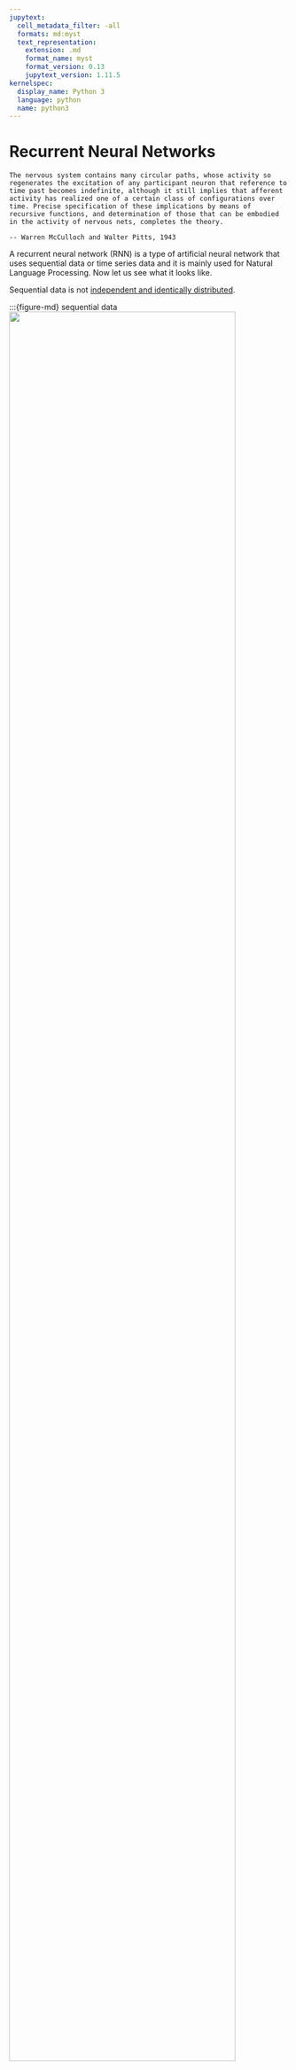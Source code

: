 ```yaml
---
jupytext:
  cell_metadata_filter: -all
  formats: md:myst
  text_representation:
    extension: .md
    format_name: myst
    format_version: 0.13
    jupytext_version: 1.11.5
kernelspec:
  display_name: Python 3
  language: python
  name: python3
---
```


# Recurrent Neural Networks

```{epigraph}
The nervous system contains many circular paths, whose activity so regenerates the excitation of any participant neuron that reference to time past becomes indefinite, although it still implies that afferent activity has realized one of a certain class of configurations over time. Precise specification of these implications by means of recursive functions, and determination of those that can be embodied in the activity of nervous nets, completes the theory.

-- Warren McCulloch and Walter Pitts, 1943
```

A recurrent neural network (RNN) is a type of artificial neural network that uses sequential data or time series data and it is mainly used for Natural Language Processing. Now let us see what it looks like.

Sequential data is not [independent and identically distributed](https://en.wikipedia.org/wiki/Independent_and_identically_distributed_random_variables).

:::{figure-md} sequential data
<img src="../../images/deep-learning/RNN/sequential_data.png" width="90%" class="bg-white mb-1">

sequential data
:::

And the RNNs use recurrent edge to update.

:::{figure-md} rnn1
<img src="../../images/deep-learning/RNN/rnn1.png" width="90%" class="bg-white mb-1">

RNN1
:::

If unroll over a sequence $(x_0,x_1,x_2)$.

:::{figure-md} rnn2
<img src="../../images/deep-learning/RNN/rnn2.png" width="90%" class="bg-white mb-1">

RNN2
:::

Then, the input (w0,w1,...,wt) sequence of words ( 1-hot encoded ) and the output (w1,w2,...,wt+1) shifted sequence of words ( 1-hot encoded ) have the following relation.

:::{figure-md} rnn3
<img src="../../images/deep-learning/RNN/rnn3.png" width="90%" class="bg-white mb-1">

RNN3
:::

The input projection is $x_t = Emb(\omega_t) = E\omega_t$, the recurrent connection is $h_t = g(W^h h_t + x_t + b^h)$, and the output projection should be $y = softmax(W^o h_t + b^o)$.
The backpropagation of RNN is in this way:

:::{figure-md} rnn4
<img src="../../images/deep-learning/RNN/rnn4.png" width="90%" class="bg-white mb-1">

RNN4
:::

Let's make the backpropagation process more clearly.

First, we unfold a single-hidden layer RNN, and we can see the weight matrices $W_h$ in it.

:::{figure-md} backpropagation
<img src="../../images/deep-learning/RNN/bp_rnn1.png" width="90%" class="bg-white mb-1">

backpropagation for RNN
:::

Through the image, we can get the output:

- Net input: $z_h^{<t>} = W_hx x^{<t>} + W_hh h^{<t-1>} + b_h$
- Activation: $h^{<t>} = \sigma (z_h^{<t>})$
- Output: $z_y^<t> = W_yh h^{<t>} + b_y$, $y^{<t>} = \sigma(z_y^{<t>})$

After that, the loss is computed as the sum over all time steps: $L = \sum_{t=1}^T L^{<t>}$

```{note}
There are some key points:

- Similar as training very deep networks with tied parameters.
- Example between $x_0$ and $y_2$: Wh is used twice.
- Usually truncate the backprop after $T$ timesteps.
- Difficulties to train long-term dependencies.
```

## Code

```{code-cell}
# A text classifier implemented in TensorFlow to classify SMS spam messages.

# Code first downloads and processes the SMS Spam Collection dataset from the UCI Machine Learning Repository and then builds a basic Recurrent neural network (RNN) for text classification using TensorFlow.

# The code first cleans and preprocesses the text, then splits it into training and test sets, followed by tokenizing and padding the training set. Next, the code uses an embedding layer to convert the tokenized text into a vector representation, which is then fed into a recurrent neural network and finally classified using a Softmax loss function.

#The output of the # code is the accuracy of the classifier along with some statistics

# We implement an RNN in TensorFlow to predict spam/ham from texts

import os
import re
import io
import requests
import numpy as np
import matplotlib.pyplot as plt
import tensorflow.compat.v1 as tf
from zipfile import ZipFile
from tensorflow.python.framework import ops
tf.disable_v2_behavior()
ops.reset_default_graph()

# Start a graph
sess = tf.Session()

# Set RNN parameters
epochs = 20
batch_size = 250
max_sequence_length =25 
rnn_size = 10
embedding_size = 50
min_word_frequency = 10
learning_rate = 0.0005
dropout_keep_prob = tf.placeholder(tf.float32,name='dropout_keep_prob')


# Download or open data
data_dir = 'tmp'
data_file = 'text_data.txt'
if not os.path.exists(data_dir):
    os.makedirs(data_dir)

if not os.path.isfile(os.path.join(data_dir, data_file)):
    zip_url = 'http://archive.ics.uci.edu/ml/machine-learning-databases/00228/smsspamcollection.zip'
    r = requests.get(zip_url)
    z = ZipFile(io.BytesIO(r.content))
    file = z.read('SMSSpamCollection')
    # Format Data
    text_data = file.decode()
    text_data = text_data.encode('ascii', errors='ignore')
    text_data = text_data.decode().split('\n')

    # Save data to text file
    with open(os.path.join(data_dir, data_file), 'w') as file_conn:
        for text in text_data:
            file_conn.write("{}\n".format(text))
else:
    # Open data from text file
    text_data = []
    with open(os.path.join(data_dir, data_file), 'r') as file_conn:
        for row in file_conn:
            text_data.append(row)
    text_data = text_data[:-1]

text_data = [x.split('\t') for x in text_data if len(x) >= 1]
[text_data_target, text_data_train] = [list(x) for x in zip(*text_data)]


# Create a text cleaning function
def clean_text(text_string):
    text_string = re.sub(r'([^\s\w]|_|[0-9])+', '', text_string)
    text_string = " ".join(text_string.split())
    text_string = text_string.lower()
    return text_string

# Clean texts
text_data_train = [clean_text(x) for x in text_data_train]
#print(text_data[:5])
print(text_data_train[:5])

# Tokenize and pad sequences
vocab_processor = tf.keras.preprocessing.text.Tokenizer()
vocab_processor.fit_on_texts(text_data_train)
text_processed = vocab_processor.texts_to_sequences(text_data_train)
max_document_length = max([len(x) for x in text_processed])
#pads the text data to ensure all sequences have the same length (max_sequence_length).
text_processed = tf.keras.preprocessing.sequence.pad_sequences(text_processed, maxlen=max_sequence_length, padding='post')
print(text_processed.shape)
# Shuffle and split data
text_processed = np.array(text_processed)
text_data_target = np.array([1 if x == 'ham' else 0 for x in text_data_target])
shuffled_ix = np.random.permutation(np.arange(len(text_data_target)))
x_shuffled = text_processed[shuffled_ix]
y_shuffled = text_data_target[shuffled_ix]

# Split train/test set
ix_cutoff = int(len(y_shuffled)*0.80)
x_train, x_test = x_shuffled[:ix_cutoff], x_shuffled[ix_cutoff:]
print(x_train)
y_train, y_test = y_shuffled[:ix_cutoff], y_shuffled[ix_cutoff:]
vocab_size = len(vocab_processor.word_counts)
print("Vocabulary Size: {:d}".format(vocab_size))
print("80-20 Train Test split: {:d} -- {:d}".format(len(y_train), len(y_test)))

# Create placeholders
x_data = tf.placeholder(tf.int32, [None, max_sequence_length])
y_output = tf.placeholder(tf.int32, [None])

# Create embedding
embedding_mat = tf.Variable(tf.random_uniform([vocab_size+1, embedding_size], -1.0, 1.0))
embedding_output = tf.nn.embedding_lookup(embedding_mat, x_data)

# Define the RNN cell
# tensorflow change >= 1.0, rnn is put into tensorflow.contrib directory. Prior version not test.
cell = tf.nn.rnn_cell.BasicRNNCell(num_units=rnn_size)

output, state = tf.nn.dynamic_rnn(cell, embedding_output, dtype=tf.float32)
output = tf.nn.dropout(output, dropout_keep_prob)

# Get output of RNN sequence
output = tf.transpose(output, [1, 0, 2])
last = tf.gather(output, int(output.get_shape()[0]) - 1)

weight = tf.Variable(tf.truncated_normal([rnn_size, 2], stddev=0.1))
bias = tf.Variable(tf.constant(0.1, shape=[2]))
logits_out = tf.matmul(last, weight) + bias


# Loss function
losses = tf.nn.sparse_softmax_cross_entropy_with_logits(logits=logits_out, labels=y_output)
loss = tf.reduce_mean(losses)
print(loss)
accuracy = tf.reduce_mean(tf.cast(tf.equal(tf.argmax(logits_out, 1), tf.cast(y_output, tf.int64)), tf.float32))
print(accuracy)
optimizer = tf.train.RMSPropOptimizer(learning_rate)
train_step = optimizer.minimize(loss)
init = tf.global_variables_initializer()
sess.run(init)

train_loss = []
test_loss = []
train_accuracy = []
test_accuracy = []
# Start training
for epoch in range(epochs):
    # Shuffle training data
    shuffled_ix = np.random.permutation(np.arange(len(x_train)))
    x_train = x_train[shuffled_ix]
    y_train = y_train[shuffled_ix]
    num_batches = int(len(x_train)/batch_size) + 1
    # TO DO CALCULATE GENERATIONS ExACTLY
    for i in range(num_batches):
        # Select train data
        min_ix = i * batch_size
        max_ix = np.min([len(x_train), ((i+1) * batch_size)])
        x_train_batch = x_train[min_ix:max_ix]
        y_train_batch = y_train[min_ix:max_ix]
        max_len = max([len(x) for x in x_train_batch])
        x_train_batch = np.array([np.pad(x, (0, max_len - len(x)), 'constant') for x in x_train_batch])
        # Run train step
        train_dict = {x_data: x_train_batch, y_output: y_train_batch, dropout_keep_prob:0.5}
        sess.run(train_step, feed_dict=train_dict)
    # Run loss and accuracy for training
    train_dict = {x_data: x_train, y_output: y_train, dropout_keep_prob:1.0}
    temp_train_loss, temp_train_acc = sess.run([loss, accuracy], feed_dict=train_dict)
    train_loss.append(temp_train_loss)
    train_accuracy.append(temp_train_acc)
    # Run Eval Step
    test_dict = {x_data: x_test, y_output: y_test, dropout_keep_prob:1.0}
    temp_test_loss, temp_test_acc = sess.run([loss, accuracy], feed_dict=test_dict)
    test_loss.append(temp_test_loss)
    test_accuracy.append(temp_test_acc)
    print('Epoch: {}, Test Loss: {:.2}, Test Acc: {:.2}'.format(epoch+1, temp_test_loss, temp_test_acc))
    
# Plot loss over time
epoch_seq = np.arange(1, epochs+1)
plt.plot(epoch_seq, train_loss, 'k--', label='Train Set')
plt.plot(epoch_seq, test_loss, 'r-', label='Test Set')
plt.title('Softmax Loss')
plt.xlabel('Epochs')
plt.ylabel('Softmax Loss')
plt.legend(loc='upper left')
plt.show()

# Plot accuracy over time
plt.plot(epoch_seq, train_accuracy, 'k--', label='Train Set')
plt.plot(epoch_seq, test_accuracy, 'r-', label='Test Set')
plt.title('Test Accuracy')
plt.xlabel('Epochs')
plt.ylabel('Accuracy')
plt.legend(loc='upper left')
plt.show()
```

## Your turn! 🚀

Practice the Recurrent Neural Networks by following this TBD.

## Self study

TBD

## Acknowledgments

Thanks to [Nick](https://github.com/nfmcclure) for creating the open-source course [tensorflow_cookbook](https://github.com/nfmcclure/tensorflow_cookbook) and [Sebastian Raschka](https://github.com/rasbt) for creating the open-source [stat453-deep-learning-ss20](https://github.com/rasbt/stat453-deep-learning-ss20). It inspires the majority of the content in this chapter.

---

```{bibliography}
:filter: docname in docnames
```
